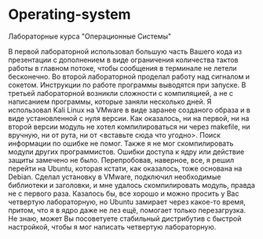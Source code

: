 # Operating-system
Лабораторные курса "Операционные Системы"

В первой лабораторной использовал большую часть Вашего кода из презентации с дополнением в виде ограничения количества тактов работы в главном потоке, чтобы сообщения в терминале не летели бесконечно.
Во второй лабораторной проделал работу над сигналом и сокетом. Инструкции по работе программы выводятся при запуске.
В третьей лабораторной возникли сложности с компиляцией, а не с написанием программы, которые заняли несколько дней. Я использовал Kali Linux на VMware в виде заранее созданого образа и в виде установленной с нуля версии. Как оказалось, ни на первой, ни на второй версии модуль не хотел компилироваться ни через makefile, ни вручную, ни от рута, ни от <вставьте сюда что угодно>. Поиск информации по ошибке не помог. Также я не мог скомпилировать модули других программистов. Ошибки доступа к ядру или действие защиты замечено не было. Перепробовав, наверное, все, я решил перейти на Ubuntu, которая кстати, как оказалось, тоже основана на Debian. Сделал установку в VMware, подключил необходимые библиотеки и заголовки, и мне удалось скомпилировать модуль, правда не с первого раза. Казалось бы, все хорошо и можно просить у Вас четвертую лабораторную, но Ubuntu замирает через какое-то время, притом, что я в ядро даже не лез ещё, помогает только перезагрузка. Не знаю, может Вы посоветуете стабильный дистрибутив с быстрой настройкой, чтобы я мог написать четвертую лабораторную.
